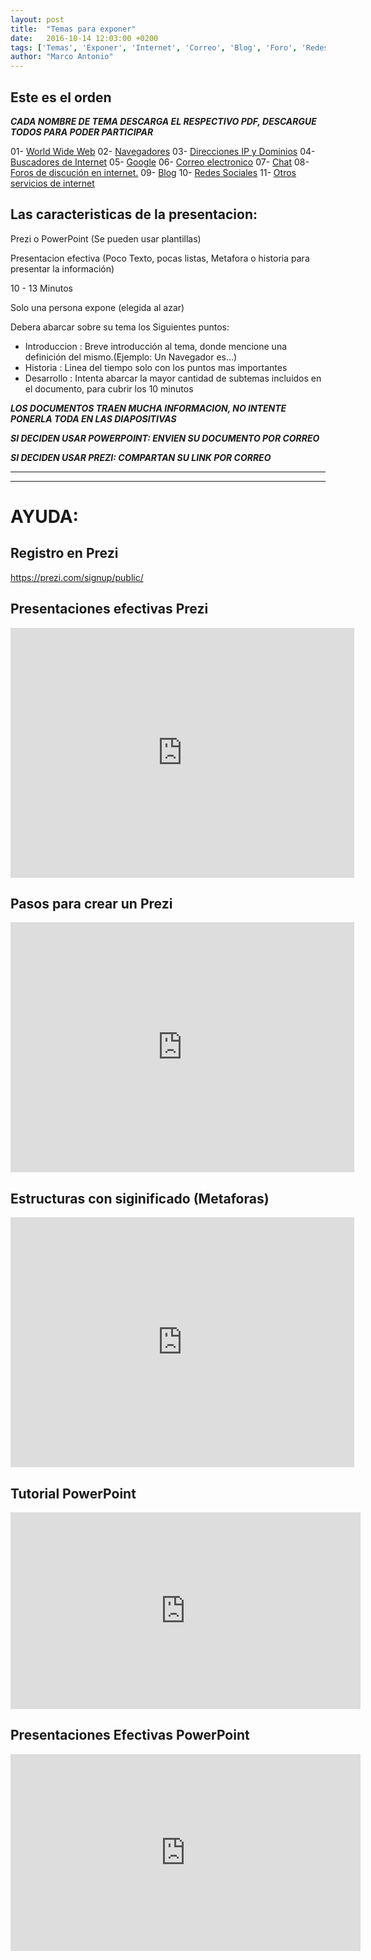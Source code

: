 ```yaml
---
layout: post
title:  "Temas para exponer"
date:   2016-10-14 12:03:00 +0200
tags: ['Temas', 'Exponer', 'Internet', 'Correo', 'Blog', 'Foro', 'Redes']
author: "Marco Antonio"
---
```

## Este es el orden

***CADA NOMBRE DE TEMA DESCARGA EL RESPECTIVO PDF, DESCARGUE TODOS PARA PODER PARTICIPAR***

01- <a target="_blank" href="https://github.com/marcoC76/marcoc76.github.io/raw/master/pdf/infotemas/01-Word%20Wide%20Web.pdf"> World Wide Web</a>
02- <a target="_blank" href="https://github.com/marcoC76/marcoc76.github.io/raw/master/pdf/infotemas/02-Navegadores.pdf"> Navegadores</a>
03- <a target="_blank" href="https://github.com/marcoC76/marcoc76.github.io/raw/master/pdf/infotemas/03-Direcciones%20IP%20y%20dominios.pdf"> Direcciones IP y Dominios</a>
04- <a target="_blank" href="https://github.com/marcoC76/marcoc76.github.io/raw/master/pdf/infotemas/04-Buscadores%20de%20Interent.pdf"> Buscadores de Internet</a>
05- <a target="_blank" href="https://github.com/marcoC76/marcoc76.github.io/raw/master/pdf/infotemas/05-Google.pdf"> Google</a>
06- <a target="_blank" href="https://github.com/marcoC76/marcoc76.github.io/raw/master/pdf/infotemas/06-Correo%20Electr%C3%B3nico.pdf"> Correo electronico</a>
07- <a target="_blank" href="https://github.com/marcoC76/marcoc76.github.io/raw/master/pdf/infotemas/07-Chat.pdf"> Chat</a>
08- <a target="_blank" href="https://github.com/marcoC76/marcoc76.github.io/raw/master/pdf/infotemas/08-Foros%20de%20Discusi%C3%B3n%20en%20Internet.pdf"> Foros de discución en internet.</a>
09- <a target="_blank" href="https://github.com/marcoC76/marcoc76.github.io/raw/master/pdf/infotemas/09-Blog.pdf"> Blog</a>
10- <a target="_blank" href="https://github.com/marcoC76/marcoc76.github.io/raw/master/pdf/infotemas/10-Redes%20Sociales.pdf"> Redes Sociales</a>
11- <a target="_blank" href="https://github.com/marcoC76/marcoc76.github.io/raw/master/pdf/infotemas/11-Otros%20servicios%20de%20internet.pdf"> Otros servicios de internet</a>

## Las caracteristicas de la presentacion:

Prezi o PowerPoint (Se pueden usar plantillas)

Presentacion efectiva (Poco Texto, pocas listas, Metafora o historia para presentar la información)

10 - 13 Minutos

Solo una persona expone (elegida al azar)

Debera abarcar sobre su tema los Siguientes puntos:

- Introduccion
 : Breve introducción al tema, donde mencione una definición del mismo.(Ejemplo: Un Navegador es...)
- Historia
 : Linea del tiempo solo con los puntos mas importantes
- Desarrollo
 : Intenta abarcar la mayor cantidad de subtemas incluidos en el documento, para cubrir los 10 minutos

***LOS DOCUMENTOS TRAEN MUCHA INFORMACION, NO INTENTE PONERLA TODA EN LAS DIAPOSITIVAS***

***SI DECIDEN USAR POWERPOINT: ENVIEN SU DOCUMENTO POR CORREO***

***SI DECIDEN USAR PREZI: COMPARTAN SU LINK POR CORREO***

***
***
# AYUDA:

## Registro en Prezi

<a href="https://prezi.com/signup/public/">https://prezi.com/signup/public/
</a>

## Presentaciones efectivas Prezi

<iframe id="iframe_container" frameborder="0" webkitallowfullscreen="" mozallowfullscreen="" allowfullscreen="" width="550" height="400" src="https://prezi.com/embed/2ffe7d9q4bog/?bgcolor=ffffff&amp;lock_to_path=0&amp;autoplay=0&amp;autohide_ctrls=0&amp;landing_data=bHVZZmNaNDBIWnNjdEVENDRhZDFNZGNIUE43MHdLNWpsdFJLb2ZHanI5N2VJMW9zRXhyMXA5NG4rdDFvVHVFcThnPT0&amp;landing_sign=3xVFweC4bIJUtMdwDxW0e0rBJlmYK7UJAJq7d5o6Gw8"></iframe>

## Pasos para crear un Prezi

<iframe id="iframe_container" frameborder="0" webkitallowfullscreen="" mozallowfullscreen="" allowfullscreen="" width="550" height="400" src="https://prezi.com/embed/xnyvl7r2vliw/?bgcolor=ffffff&amp;lock_to_path=0&amp;autoplay=0&amp;autohide_ctrls=0&amp;landing_data=bHVZZmNaNDBIWnNjdEVENDRhZDFNZGNIUE43MHdLNWpsdFJLb2ZHanI0eW5SWnVLTmgvRnNETzF1b2N0VHlDREVBPT0&amp;landing_sign=BG9AGWCm1Bs6G32MOjRiE5bXNnc8fDqh5KxqWCb4oXI"></iframe>

## Estructuras con siginificado (Metaforas)

<iframe id="iframe_container" frameborder="0" webkitallowfullscreen="" mozallowfullscreen="" allowfullscreen="" width="550" height="400" src="https://prezi.com/embed/eeu5-a8nrdck/?bgcolor=ffffff&amp;lock_to_path=0&amp;autoplay=0&amp;autohide_ctrls=0&amp;landing_data=bHVZZmNaNDBIWnNjdEVENDRhZDFNZGNIUE43MHdLNWpsdFJLb2ZHanI0VTVyd1BqenJMWEtuZ014TGFtU3lvSTZBPT0&amp;landing_sign=gESPlTmdHqWI7-OBB5ti6wAUWZq0X2parCQwKutHMwY"></iframe>

## Tutorial PowerPoint

<iframe width="560" height="315" src="https://www.youtube.com/embed/4_wdGTfqw4Y" frameborder="0" allowfullscreen></iframe>

## Presentaciones Efectivas PowerPoint

<iframe width="560" height="315" src="https://www.youtube.com/embed/2DueOKLYggQ" frameborder="0" allowfullscreen></iframe>
